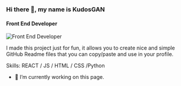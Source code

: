 

### Hi there 👋, my name is KudosGAN
#### Front End Developer
![Front End Developer](https://kudosgan.github.io/La_vie_Canadianne/image/robo/kk.gif)

I made this project just for fun, it allows you to create nice and simple GitHub Readme files that you can copy/paste and use in your profile.

Skills:  REACT / JS / HTML / CSS /Python

- 🔭 I’m currently working on this page. 




